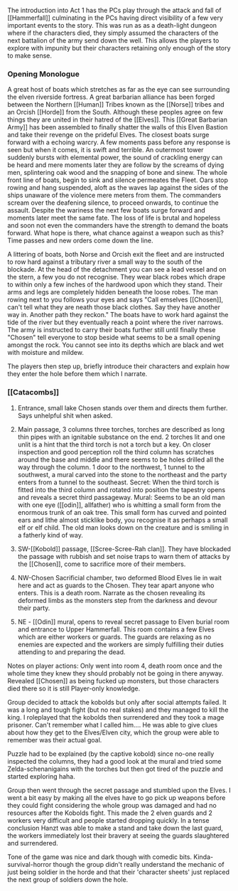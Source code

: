 The introduction into Act 1 has the PCs play through the attack and fall of [[Hammerfall]] culminating in the PCs having direct visibility of a few very important events to the story. This was run as as a death-light dungeon where if the characters died, they simply assumed the characters of the next battalion of the army send down the well. This allows the players to explore with impunity but their characters retaining only enough of the story to make sense.

### Opening Monologue
A great host of boats which stretches as far as the eye can see surrounding the elven riverside fortress. A great barbarian alliance has been forged between the Northern [[Human]] Tribes known as the [[Norse]] tribes and an Orcish [[Horde]] from the South. Although these peoples agree on few things they are united in their hatred of the [[Elves]]. This [[Great Barbarian Army]] has been assembled to finally shatter the walls of this Elven Bastion and take their revenge on the prideful Elves. The closest boats surge forward with a echoing warcry. A few moments pass before any response is seen but when it comes, it is swift and terrible. An outermost tower suddenly bursts with elemental power, the sound of crackling energy can be heard and mere moments later they are follow by the screams of dying men, splintering oak wood and the snapping of bone and sinew. The whole front line of boats, begin to sink and silence permeates the Fleet. Oars stop rowing and hang suspended, aloft as the waves lap against the sides of the ships unaware of the violence mere meters from them. The commanders scream over the deafening silence, to proceed onwards, to continue the assault. Despite the wariness the next few boats surge forward and moments later meet the same fate. The loss of life is brutal and hopeless and soon not even the commanders have the strength to demand the boats forward. What hope is there, what chance against a weapon such as this? Time passes and new orders come down the line. 

A littering of boats, both Norse and Orcish exit the fleet and are instructed to row hard against a tributary river a small way to the south of the blockade. At the head of the detachment you can see a lead vessel and on the stern, a few you do not recognise. They wear black robes which drape to within only a few inches of the hardwood upon which they stand. Their arms and legs are completely hidden beneath the loose robes. The man rowing next to you follows your eyes and says "Call emselves [[Chosen]], can't tell what they are neath those black clothes. Say they have another way in. Another path they reckon." The boats have to work hard against the tide of the river but they eventually reach a point where the river narrows. The army is instructed to carry their boats further still until finally these "Chosen" tell everyone to stop beside what seems to be a small opening amongst the rock. You cannot see into its depths which are black and wet with moisture and mildew.

The players then step up, briefly introduce their characters and explain how they enter the hole before them which I narrate.

### [[Catacombs]]
1. Entrance, small lake Chosen stands over them and directs them further. Says unhelpful shit when asked.

2. Main passage, 3 columns three torches, torches are described as long thin pipes with an ignitable substance on the end. 2 torches lit and one unlit is a hint that the third torch is not a torch but a key. On closer inspection and good perception roll the third column has scratches around the base and middle and there seems to be holes drilled all the way through the column. 1 door to the northwest, 1 tunnel to the southwest, a mural carved into the stone to the northeast and the party enters from a tunnel to the southeast. 
   Secret: When the third torch is fitted into the third column and rotated into position the tapestry opens and reveals a secret third passageway.
   Mural: Seems to be an old man with one eye ([[odin]], allfather) who is whitting a small form from the enormous trunk of an oak tree. This small form has curved and pointed ears and lithe almost sticklike body, you recognise it as perhaps a small elf or elf child. The old man looks down on the creature and is smiling in a fatherly kind of way.
   
3. SW-[[Kobold]] passage, [[Scree-Scree-Rah clan]]. They have blockaded the passage with rubbish and set noise traps to warn them of attacks by the [[Chosen]], come to sacrifice more of their members. 
   
4. NW-Chosen Sacrificial chamber, two deformed Blood Elves lie in wait here and act as guards to the Chosen. They tear apart anyone who enters. This is a death room. Narrate as the chosen revealing its deformed limbs as the monsters step from the darkness and devour their party.
   
5. NE - [[Odin]] mural, opens to reveal secret passage to Elven burial room and entrance to Upper Hammerfall. This room contains a few Elves which are either workers or guards. The guards are relaxing as no enemies are expected and the workers are simply fulfilling their duties attending to and preparing the dead.

Notes on player actions:
Only went into room 4, death room once and the whole time they knew they should probably not be going in there anyway. Revealed [[Chosen]] as being fucked up monsters, but those characters died there so it is still Player-only knowledge.

Group decided to attack the kobolds but only after social attempts failed. It was a long and tough fight (but no real stakes) and they managed to kill the king. I roleplayed that the kobolds then surrendered and they took a mage prisoner. Can't remember what I called him....
He was able to give clues about how they get to the Elves/Elven city, which the group were able to remember was their actual goal.

Puzzle had to be explained (by the captive kobold) since no-one really inspected the columns, they had a good look at the mural and tried some Zelda-schenanigains with the torches but then got tired of the puzzle and started exploring haha.

Group then went through the secret passage and stumbled upon the Elves. I went a bit easy by making all the elves have to go pick up weapons before they could fight considering the whole group was damaged and had no resources after the Kobolds fight. This made the 2 elven guards and 2 workers very difficult and people started dropping quickly. In a tense conclusion Hanzt was able to make a stand and take down the last guard, the workers immediately lost their bravery at seeing the guards slaughtered and surrendered.

Tone of the game was nice and dark though with comedic bits. Kinda-survival-horror though the group didn't really understand the mechanic of just being soldier in the horde and that their 'character sheets' just replaced the next group of soldiers down the hole.